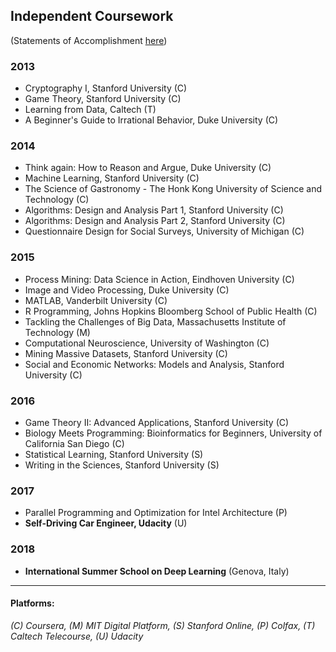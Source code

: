 ## Independent Coursework
(Statements of Accomplishment [here](github.com/piscab/piscab.github.io/tree/master/2018_07_Genova/))   

### 2013  
* Cryptography I, Stanford University (C)  
* Game Theory, Stanford University (C)  
* Learning from Data, Caltech (T)  
* A Beginner's Guide to Irrational Behavior, Duke University (C) 

### 2014
* Think again: How to Reason and Argue, Duke University (C)  
* Machine Learning, Stanford University (C)    
* The Science of Gastronomy - The Honk Kong University of Science and Technology (C)  
* Algorithms: Design and Analysis Part 1, Stanford University (C)  
* Algorithms: Design and Analysis Part 2, Stanford University (C)  
* Questionnaire Design for Social Surveys, University of Michigan (C)  

### 2015
* Process Mining: Data Science in Action, Eindhoven University (C)  
* Image and Video Processing, Duke University (C)  
* MATLAB, Vanderbilt University (C)  
* R Programming, Johns Hopkins Bloomberg School of Public Health (C)  
* Tackling the Challenges of Big Data, Massachusetts Institute of Technology (M)  
* Computational Neuroscience, University of Washington (C)  
* Mining Massive Datasets, Stanford University (C)  
* Social and Economic Networks: Models and Analysis, Stanford University (C) 

### 2016
* Game Theory II: Advanced Applications, Stanford University (C)  
* Biology Meets Programming: Bioinformatics for Beginners, University of California San Diego (C)  
* Statistical Learning, Stanford University (S)  
* Writing in the Sciences, Stanford University (S)  

### 2017
* Parallel Programming and Optimization for Intel Architecture (P)  
* **Self-Driving Car Engineer, Udacity** (U)  

### 2018
* **International Summer School on Deep Learning** (Genova, Italy)

---  

#### Platforms:  
_(C) Coursera, (M) MIT Digital Platform, (S) Stanford Online, (P) Colfax, (T) Caltech Telecourse, (U) Udacity_
